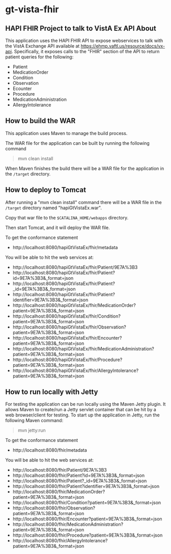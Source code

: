 # gt-vista-fhir
HAPI FHIR Project to talk to VistA Ex API
About
--------------------------------------------------------------------------------
This application uses the HAPI FHIR API to expose webservices to talk with the 
VistA Exchange API available at https://ehmp.vaftl.us/resource/docs/vx-api.
Specifically, it exposes calls to the "FHIR" section of the API to return
patient queries for the following:
- Patient 
- MedicationOrder
- Condition
- Observation
- Ecounter
- Procedure
- MedicationAdministration
- AllergyIntolerance

How to build the WAR
--------------------------------------------------------------------------------
This application uses Maven to manage the build process.

The WAR file for the application can be built by running the following command
> mvn clean install

When Maven finishes the build there will be a WAR file for the application in the
`/target` directory.

How to deploy to Tomcat
--------------------------------------------------------------------------------
After running a "mvn clean install" command there will be a WAR file in the 
`/target` directory named "hapiGtVistaEx.war".

Copy that war file to the `$CATALINA_HOME/webapps` directory.

Then start Tomcat, and it will deploy the WAR file.

To get the conformance statement
- http://localhost:8080/hapiGtVistaEx/fhir/metadata

You will be able to hit the web services at:
- http://localhost:8080/hapiGtVistaEx/fhir/Patient/9E7A%3B3
- http://localhost:8080/hapiGtVistaEx/fhir/Patient?id=9E7A%3B3&_format=json
- http://localhost:8080/hapiGtVistaEx/fhir/Patient?_id=9E7A%3B3&_format=json
- http://localhost:8080/hapiGtVistaEx/fhir/Patient?identifier=9E7A%3B3&_format=json
- http://localhost:8080/hapiGtVistaEx/fhir/MedicationOrder?patient=9E7A%3B3&_format=json
- http://localhost:8080/hapiGtVistaEx/fhir/Condition?patient=9E7A%3B3&_format=json
- http://localhost:8080/hapiGtVistaEx/fhir/Observation?patient=9E7A%3B3&_format=json
- http://localhost:8080/hapiGtVistaEx/fhir/Encounter?patient=9E7A%3B3&_format=json
- http://localhost:8080/hapiGtVistaEx/fhir/MedicationAdministration?patient=9E7A%3B3&_format=json
- http://localhost:8080/hapiGtVistaEx/fhir/Procedure?patient=9E7A%3B3&_format=json
- http://localhost:8080/hapiGtVistaEx/fhir/AllergyIntolerance?patient=9E7A%3B3&_format=json

How to run locally with Jetty
--------------------------------------------------------------------------------
For testing the application can be run locally using the Maven Jetty plugin. It
allows Maven to create/run a Jetty servlet container that can be hit by a web
browser/client for testing. To start up the application in Jetty, run the following
Maven command:
> mvn jetty:run

To get the conformance statement
- http://localhost:8080/fhir/metadata

You will be able to hit the web services at:
- http://localhost:8080/fhir/Patient/9E7A%3B3
- http://localhost:8080/fhir/Patient?id=9E7A%3B3&_format=json
- http://localhost:8080/fhir/Patient?_id=9E7A%3B3&_format=json
- http://localhost:8080/fhir/Patient?identifier=9E7A%3B3&_format=json
- http://localhost:8080/fhir/MedicationOrder?patient=9E7A%3B3&_format=json
- http://localhost:8080/fhir/Condition?patient=9E7A%3B3&_format=json
- http://localhost:8080/fhir/Observation?patient=9E7A%3B3&_format=json
- http://localhost:8080/fhir/Encounter?patient=9E7A%3B3&_format=json
- http://localhost:8080/fhir/MedicationAdministration?patient=9E7A%3B3&_format=json
- http://localhost:8080/fhir/Procedure?patient=9E7A%3B3&_format=json
- http://localhost:8080/fhir/AllergyIntolerance?patient=9E7A%3B3&_format=json
